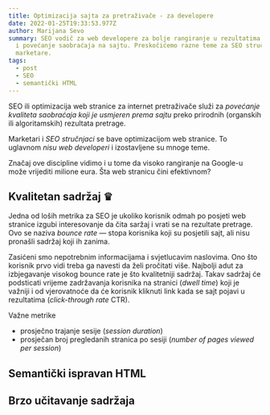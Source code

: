 ```yaml
---
title: Optimizacija sajta za pretraživače - za developere
date: 2022-01-25T19:33:53.977Z
author: Marijana Sevo
summary: SEO vodič za web developere za bolje rangiranje u rezultatima pretrage
  i povećanje saobraćaja na sajtu. Preskočićemo razne teme za SEO stručnjake i
  marketare.
tags:
  - post
  - SEO
  - semantički HTML
---
```


<!-- Osvrnuću se na neke standarde koji se mogu ispuniti direktno na sajtu, a koje Google odobrava kada je u pitanju SEO. Vodič za mene. -->

SEO ili optimizacija web stranice za internet pretraživače služi za <em>povećanje kvaliteta saobraćaja koji je usmjeren prema sajtu</em> preko prirodnih (organskih ili algoritamskih) rezultata pretrage.

<p class="tip right-tip" style="--span-row: 2;">Marketari i <em>SEO stručnjaci</em> se bave optimizacijom web stranice. To uglavnom <em>nisu web developeri</em> i izostavljene su mnoge teme.</p>

Značaj ove discipline vidimo i u tome da visoko rangiranje na Google-u može vrijediti milione eura. Šta web stranicu čini efektivnom?


## Kvalitetan sadržaj ♛ 
Jedna od loših metrika za SEO je ukoliko korisnik odmah po posjeti web stranice izgubi interesovanje da čita saržaj i vrati se na rezultate pretrage. Ovo se naziva <em>bounce rate</em> — stopa korisnika koji su posjetili sajt, ali nisu pronašli sadržaj koji ih zanima. 

Zasićeni smo nepotrebnim informacijama i svjetlucavim naslovima. Ono što korisnik prvo vidi treba ga navesti da želi pročitati više. Najbolji adut za izbjegavanje visokog bounce rate je što kvalitetniji sadržaj.
Takav sadržaj će podsticati vrijeme zadržavanja korisnika na stranici (<em>dwell time</em>) koji je važniji i od vjerovatnoće da će korisnik kliknuti link kada se sajt pojavi u rezultatima (<em>click-through rate</em> CTR).

Važne metrike
+ <span>prosječno trajanje sesije (<em>session duration</em>)</span>
+ <span>prosječan broj pregledanih stranica po sesiji (<em>number of pages viewed per session</em>)</span>


## Semantički ispravan HTML

## Brzo učitavanje sadržaja

